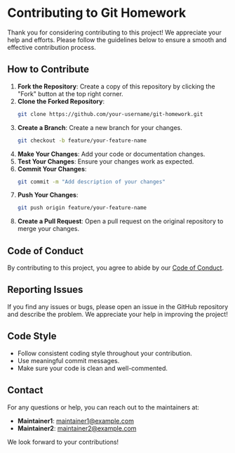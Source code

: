 
# Contributing to Git Homework

Thank you for considering contributing to this project! We appreciate your help and efforts. Please follow the guidelines below to ensure a smooth and effective contribution process.

## How to Contribute

1. **Fork the Repository**: Create a copy of this repository by clicking the "Fork" button at the top right corner.
2. **Clone the Forked Repository**: 
   ```bash
   git clone https://github.com/your-username/git-homework.git
   ```
3. **Create a Branch**: Create a new branch for your changes.
   ```bash
   git checkout -b feature/your-feature-name
   ```
4. **Make Your Changes**: Add your code or documentation changes.
5. **Test Your Changes**: Ensure your changes work as expected.
6. **Commit Your Changes**:
   ```bash
   git commit -m "Add description of your changes"
   ```
7. **Push Your Changes**:
   ```bash
   git push origin feature/your-feature-name
   ```
8. **Create a Pull Request**: Open a pull request on the original repository to merge your changes.

## Code of Conduct

By contributing to this project, you agree to abide by our [Code of Conduct](CODE-OF-CONDUCT.md).

## Reporting Issues

If you find any issues or bugs, please open an issue in the GitHub repository and describe the problem. We appreciate your help in improving the project!

## Code Style

- Follow consistent coding style throughout your contribution.
- Use meaningful commit messages.
- Make sure your code is clean and well-commented.

## Contact

For any questions or help, you can reach out to the maintainers at:

- **Maintainer1**: maintainer1@example.com
- **Maintainer2**: maintainer2@example.com

We look forward to your contributions!
